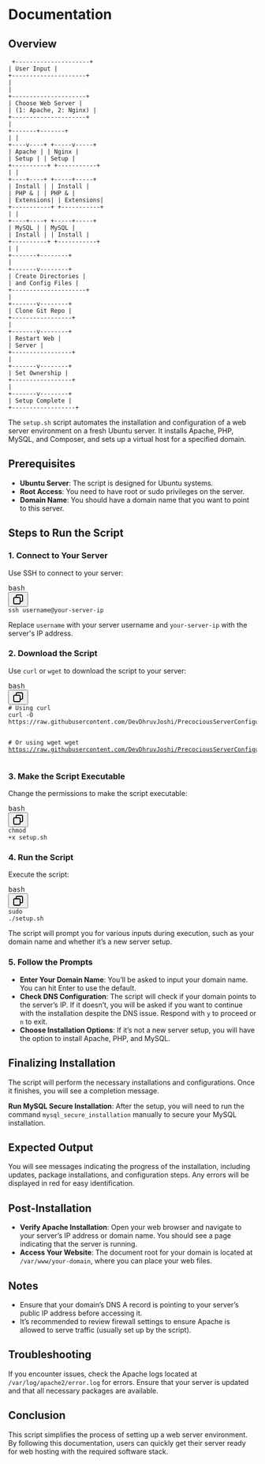 <div>
    <h1>Documentation</h1>
    <h2>Overview</h2>
    <code> +---------------------+
| User Input |
+---------------------+
|
|
+---------------------+
| Choose Web Server |
| (1: Apache, 2: Nginx) |
+---------------------+
|
+-------+-------+
| |
+----v----+ +-----v-----+
| Apache | | Nginx |
| Setup | | Setup |
+----------+ +-----------+
| |
+----+----+ +-----+-----+
| Install | | Install |
| PHP & | | PHP & |
| Extensions| | Extensions|
+-----------+ +-----------+
| |
+----+----+ +-----+-----+
| MySQL | | MySQL |
| Install | | Install |
+----------+ +-----------+
| |
+-------+--------+
|
+-------v--------+
| Create Directories |
| and Config Files |
+---------------------+
|
+-------v--------+
| Clone Git Repo |
+-----------------+
|
+-------v--------+
| Restart Web |
| Server |
+-----------------+
|
+-------v--------+
| Set Ownership |
+-----------------+
|
+-------v--------+
| Setup Complete |
+------------------+
</code>
    <p>The <code>setup.sh</code> script automates the installation and configuration of a web server environment on a fresh Ubuntu server. It installs Apache, PHP, MySQL, and Composer, and sets up a virtual host for a specified domain.</p>
    <h2>Prerequisites</h2>
    <ul>
        <li><strong>Ubuntu Server</strong>: The script is designed for Ubuntu systems.</li>
        <li><strong>Root Access</strong>: You need to have root or sudo privileges on the server.</li>
        <li><strong>Domain Name</strong>: You should have a domain name that you want to point to this server.</li>
    </ul>
    <h2>Steps to Run the Script</h2>
    <h3>1. Connect to Your Server</h3>
    <p>Use SSH to connect to your server:</p><pre class="!overflow-visible"><div class="dark bg-gray-950 contain-inline-size rounded-md border-[0.5px] border-token-border-medium relative"><div class="flex items-center text-token-text-secondary bg-token-main-surface-secondary px-4 py-2 text-xs font-sans justify-between rounded-t-md h-9">bash</div><div class="sticky top-9 md:top-[5.75rem]"><div class="absolute bottom-0 right-2 flex h-9 items-center"><div class="flex items-center rounded bg-token-main-surface-secondary px-2 font-sans text-xs text-token-text-secondary"><span data-state="closed"><button class="flex gap-1 items-center py-1"><svg width="24" height="24" viewBox="0 0 24 24" fill="none" xmlns="http://www.w3.org/2000/svg" class="icon-sm"><path fill-rule="evenodd" clip-rule="evenodd" d="M7 5C7 3.34315 8.34315 2 10 2H19C20.6569 2 22 3.34315 22 5V14C22 15.6569 20.6569 17 19 17H17V19C17 20.6569 15.6569 22 14 22H5C3.34315 22 2 20.6569 2 19V10C2 8.34315 3.34315 7 5 7H7V5ZM9 7H14C15.6569 7 17 8.34315 17 10V15H19C19.5523 15 20 14.5523 20 14V5C20 4.44772 19.5523 4 19 4H10C9.44772 4 9 4.44772 9 5V7ZM5 9C4.44772 9 4 9.44772 4 10V19C4 19.5523 4.44772 20 5 20H14C14.5523 20 15 19.5523 15 19V10C15 9.44772 14.5523 9 14 9H5Z" fill="currentColor"></path></svg></button></span></div></div></div><div class="overflow-y-auto p-4" dir="ltr"><code class="!whitespace-pre hljs language-bash">ssh username@your-server-ip
</code></div></div></pre>
    <p>Replace <code>username</code> with your server username and <code>your-server-ip</code> with the server's IP address.</p>
    <h3>2. Download the Script</h3>
    <p>Use <code>curl</code> or <code>wget</code> to download the script to your server:</p><pre class="!overflow-visible"><div class="dark bg-gray-950 contain-inline-size rounded-md border-[0.5px] border-token-border-medium relative"><div class="flex items-center text-token-text-secondary bg-token-main-surface-secondary px-4 py-2 text-xs font-sans justify-between rounded-t-md h-9">bash</div><div class="sticky top-9 md:top-[5.75rem]"><div class="absolute bottom-0 right-2 flex h-9 items-center"><div class="flex items-center rounded bg-token-main-surface-secondary px-2 font-sans text-xs text-token-text-secondary"><span data-state="closed"><button class="flex gap-1 items-center py-1"><svg width="24" height="24" viewBox="0 0 24 24" fill="none" xmlns="http://www.w3.org/2000/svg" class="icon-sm"><path fill-rule="evenodd" clip-rule="evenodd" d="M7 5C7 3.34315 8.34315 2 10 2H19C20.6569 2 22 3.34315 22 5V14C22 15.6569 20.6569 17 19 17H17V19C17 20.6569 15.6569 22 14 22H5C3.34315 22 2 20.6569 2 19V10C2 8.34315 3.34315 7 5 7H7V5ZM9 7H14C15.6569 7 17 8.34315 17 10V15H19C19.5523 15 20 14.5523 20 14V5C20 4.44772 19.5523 4 19 4H10C9.44772 4 9 4.44772 9 5V7ZM5 9C4.44772 9 4 9.44772 4 10V19C4 19.5523 4.44772 20 5 20H14C14.5523 20 15 19.5523 15 19V10C15 9.44772 14.5523 9 14 9H5Z" fill="currentColor"></path></svg></button></span></div></div></div><div class="overflow-y-auto p-4" dir="ltr"><code class="!whitespace-pre hljs language-bash"><span class="hljs-comment"># Using curl</span>
curl -O https://raw.githubusercontent.com/DevDhruvJoshi/PrecociousServerConfiguration/main/setup.sh

<span class="hljs-comment"># Or using wget</span>
wget https://raw.githubusercontent.com/DevDhruvJoshi/PrecociousServerConfiguration/main/setup.sh
</code></div></div></pre>
    <h3>3. Make the Script Executable</h3>
    <p>Change the permissions to make the script executable:</p><pre class="!overflow-visible"><div class="dark bg-gray-950 contain-inline-size rounded-md border-[0.5px] border-token-border-medium relative"><div class="flex items-center text-token-text-secondary bg-token-main-surface-secondary px-4 py-2 text-xs font-sans justify-between rounded-t-md h-9">bash</div><div class="sticky top-9 md:top-[5.75rem]"><div class="absolute bottom-0 right-2 flex h-9 items-center"><div class="flex items-center rounded bg-token-main-surface-secondary px-2 font-sans text-xs text-token-text-secondary"><span data-state="closed"><button class="flex gap-1 items-center py-1"><svg width="24" height="24" viewBox="0 0 24 24" fill="none" xmlns="http://www.w3.org/2000/svg" class="icon-sm"><path fill-rule="evenodd" clip-rule="evenodd" d="M7 5C7 3.34315 8.34315 2 10 2H19C20.6569 2 22 3.34315 22 5V14C22 15.6569 20.6569 17 19 17H17V19C17 20.6569 15.6569 22 14 22H5C3.34315 22 2 20.6569 2 19V10C2 8.34315 3.34315 7 5 7H7V5ZM9 7H14C15.6569 7 17 8.34315 17 10V15H19C19.5523 15 20 14.5523 20 14V5C20 4.44772 19.5523 4 19 4H10C9.44772 4 9 4.44772 9 5V7ZM5 9C4.44772 9 4 9.44772 4 10V19C4 19.5523 4.44772 20 5 20H14C14.5523 20 15 19.5523 15 19V10C15 9.44772 14.5523 9 14 9H5Z" fill="currentColor"></path></svg></button></span></div></div></div><div class="overflow-y-auto p-4" dir="ltr"><code class="!whitespace-pre hljs language-bash"><span class="hljs-built_in">chmod</span> +x setup.sh
</code></div></div></pre>
    <h3>4. Run the Script</h3>
    <p>Execute the script:</p><pre class="!overflow-visible"><div class="dark bg-gray-950 contain-inline-size rounded-md border-[0.5px] border-token-border-medium relative"><div class="flex items-center text-token-text-secondary bg-token-main-surface-secondary px-4 py-2 text-xs font-sans justify-between rounded-t-md h-9">bash</div><div class="sticky top-9 md:top-[5.75rem]"><div class="absolute bottom-0 right-2 flex h-9 items-center"><div class="flex items-center rounded bg-token-main-surface-secondary px-2 font-sans text-xs text-token-text-secondary"><span data-state="closed"><button class="flex gap-1 items-center py-1"><svg width="24" height="24" viewBox="0 0 24 24" fill="none" xmlns="http://www.w3.org/2000/svg" class="icon-sm"><path fill-rule="evenodd" clip-rule="evenodd" d="M7 5C7 3.34315 8.34315 2 10 2H19C20.6569 2 22 3.34315 22 5V14C22 15.6569 20.6569 17 19 17H17V19C17 20.6569 15.6569 22 14 22H5C3.34315 22 2 20.6569 2 19V10C2 8.34315 3.34315 7 5 7H7V5ZM9 7H14C15.6569 7 17 8.34315 17 10V15H19C19.5523 15 20 14.5523 20 14V5C20 4.44772 19.5523 4 19 4H10C9.44772 4 9 4.44772 9 5V7ZM5 9C4.44772 9 4 9.44772 4 10V19C4 19.5523 4.44772 20 5 20H14C14.5523 20 15 19.5523 15 19V10C15 9.44772 14.5523 9 14 9H5Z" fill="currentColor"></path></svg></button></span></div></div></div><div class="overflow-y-auto p-4" dir="ltr"><code class="!whitespace-pre hljs language-bash">sudo ./setup.sh
</code></div></div></pre>
    <p>The script will prompt you for various inputs during execution, such as your domain name and whether it’s a new server setup.</p>
    <h3>5. Follow the Prompts</h3>
    <ul>
        <li><strong>Enter Your Domain Name</strong>: You’ll be asked to input your domain name. You can hit Enter to use the default.</li>
        <li><strong>Check DNS Configuration</strong>: The script will check if your domain points to the server’s IP. If it doesn’t, you will be asked if you want to continue with the installation despite the DNS issue. Respond with <code>y</code> to proceed
            or <code>n</code> to exit.</li>
        <li><strong>Choose Installation Options</strong>: If it’s not a new server setup, you will have the option to install Apache, PHP, and MySQL.</li>
    </ul>
    <h2>Finalizing Installation</h2>
    <p>The script will perform the necessary installations and configurations. Once it finishes, you will see a completion message.</p>
    <p><strong>Run MySQL Secure Installation</strong>: After the setup, you will need to run the command <code>mysql_secure_installation</code> manually to secure your MySQL installation.</p>
    <h2>Expected Output</h2>
    <p>You will see messages indicating the progress of the installation, including updates, package installations, and configuration steps. Any errors will be displayed in red for easy identification.</p>
    <h2>Post-Installation</h2>
    <ul>
        <li><strong>Verify Apache Installation</strong>: Open your web browser and navigate to your server’s IP address or domain name. You should see a page indicating that the server is running.</li>
        <li><strong>Access Your Website</strong>: The document root for your domain is located at <code>/var/www/your-domain</code>, where you can place your web files.</li>
    </ul>
    <h2>Notes</h2>
    <ul>
        <li>Ensure that your domain’s DNS A record is pointing to your server’s public IP address before accessing it.</li>
        <li>It’s recommended to review firewall settings to ensure Apache is allowed to serve traffic (usually set up by the script).</li>
    </ul>
    <h2>Troubleshooting</h2>
    <p>If you encounter issues, check the Apache logs located at <code>/var/log/apache2/error.log</code> for errors. Ensure that your server is updated and that all necessary packages are available.</p>
    <h2>Conclusion</h2>
    <p>This script simplifies the process of setting up a web server environment. By following this documentation, users can quickly get their server ready for web hosting with the required software stack.</p>
</div>
